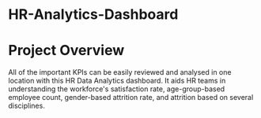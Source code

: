 # HR-Analytics-Dashboard
# Project Overview
All of the important KPIs can be easily reviewed and analysed in one location with this HR Data Analytics dashboard. It aids HR teams in understanding the workforce's satisfaction rate, age-group-based employee count, gender-based attrition rate, and attrition based on several disciplines.
